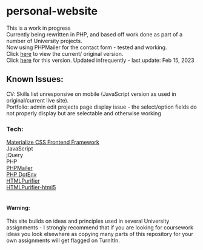 # personal-website
This is a work in progress <br />
Currently being rewritten in PHP, and based off work done as part of a number of University projects.<br />
Now using PHPMailer for the contact form - tested and working.<br />
Click [here](https://timireland.uk) to view the current/ original version.<br />
Click [here](https://dev.timireland.uk) for this version. Updated infrequently - last update: Feb 15, 2023<br />
## Known Issues:
CV: Skills list unresponsive on mobile (JavaScript version as used in original/current live site).<br />
Portfolio: admin edit projects page display issue - the select/option fields do not properly display but are selectable and otherwise working
### Tech:
[Materialize CSS Frontend Framework](https://materializeweb.com/)<br />
JavaScript<br />
jQuery<br />
PHP<br />
[PHPMailer](https://github.com/PHPMailer/PHPMailer)<br />
[PHP DotEnv](https://github.com/vlucas/phpdotenv)<br />
[HTMLPurifier](https://github.com/ezyang/htmlpurifier)<br />
[HTMLPurifier-html5](https://github.com/xemlock/htmlpurifier-html5)<br />
[]()<br />

#### Warning:
This site builds on ideas and principles used in several University assignments - I strongly recommend that if you are looking for coursework ideas you look elsewhere as copying many parts of this repository for your own assignments will get flagged on TurnItIn. <br/>